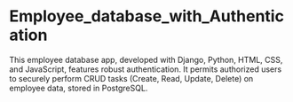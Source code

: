 # Employee_database_with_Authentication
This employee database app, developed with Django, Python, HTML, CSS, and JavaScript, features robust authentication. It permits authorized users to securely perform CRUD tasks (Create, Read, Update, Delete) on employee data, stored in PostgreSQL.
